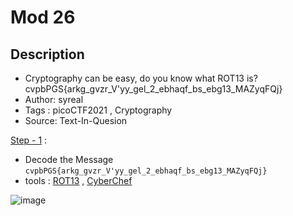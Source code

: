 # Mod 26

## Description
- Cryptography can be easy, do you know what ROT13 is? cvpbPGS{arkg_gvzr_V'yy_gel_2_ebhaqf_bs_ebg13_MAZyqFQj}
- Author: syreal
- Tags  : picoCTF2021 , Cryptography
- Source: Text-In-Quesion

<ins>Step - 1</ins> :
- Decode the Message `cvpbPGS{arkg_gvzr_V'yy_gel_2_ebhaqf_bs_ebg13_MAZyqFQj}` 
- tools : [ROT13](https://rot13.com/) , [CyberChef](https://gchq.github.io/CyberChef/)

![image](https://user-images.githubusercontent.com/76644058/200561812-6b4546b5-3a92-4f4a-b4be-d6f29c6401b3.png)
